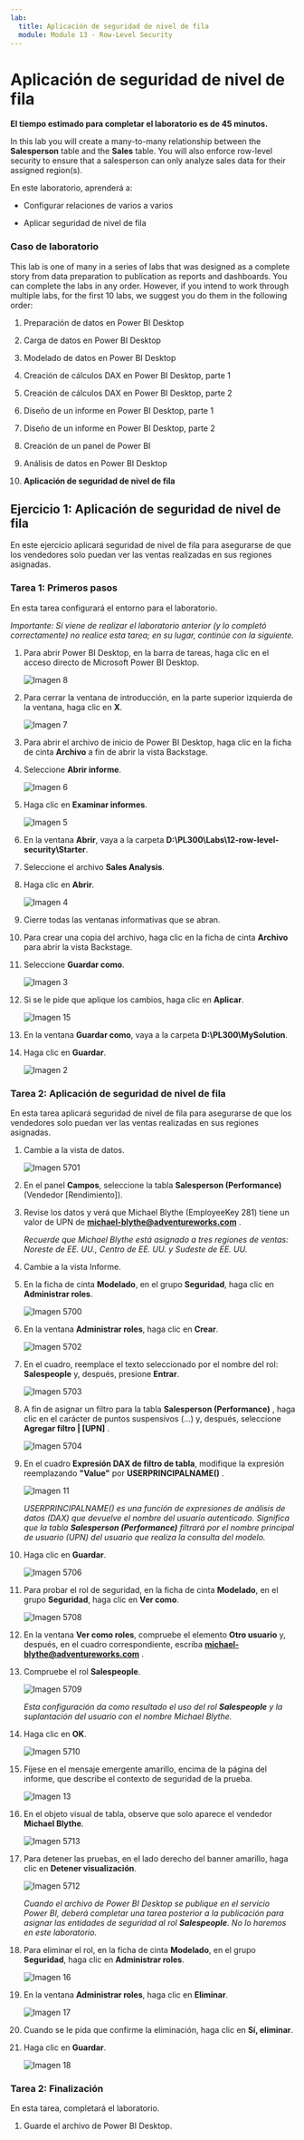```yaml
---
lab:
  title: Aplicación de seguridad de nivel de fila
  module: Module 13 - Row-Level Security
---
```



# <a name="enforce-row-level-security"></a>**Aplicación de seguridad de nivel de fila**

**El tiempo estimado para completar el laboratorio es de 45 minutos.**

In this lab you will create a many-to-many relationship between the <bpt id="p1">**</bpt>Salesperson<ept id="p1">**</ept> table and the <bpt id="p2">**</bpt>Sales<ept id="p2">**</ept> table. You will also enforce row-level security to ensure that a salesperson can only analyze sales data for their assigned region(s).

En este laboratorio, aprenderá a:

- Configurar relaciones de varios a varios

- Aplicar seguridad de nivel de fila

### <a name="lab-story"></a>**Caso de laboratorio**

This lab is one of many in a series of labs that was designed as a complete story from data preparation to publication as reports and dashboards. You can complete the labs in any order. However, if you intend to work through multiple labs, for the first 10 labs, we suggest you do them in the following order:

1. Preparación de datos en Power BI Desktop

2. Carga de datos en Power BI Desktop

3. Modelado de datos en Power BI Desktop

5. Creación de cálculos DAX en Power BI Desktop, parte 1

6. Creación de cálculos DAX en Power BI Desktop, parte 2

7. Diseño de un informe en Power BI Desktop, parte 1

8. Diseño de un informe en Power BI Desktop, parte 2

9. Creación de un panel de Power BI

10. Análisis de datos en Power BI Desktop

11. **Aplicación de seguridad de nivel de fila**

## <a name="exercise-1-enforce-row-level-security"></a>**Ejercicio 1: Aplicación de seguridad de nivel de fila**

En este ejercicio aplicará seguridad de nivel de fila para asegurarse de que los vendedores solo puedan ver las ventas realizadas en sus regiones asignadas.

### <a name="task-1-get-started"></a>**Tarea 1: Primeros pasos**

En esta tarea configurará el entorno para el laboratorio.

*Importante: Si viene de realizar el laboratorio anterior (y lo completó correctamente) no realice esta tarea; en su lugar, continúe con la siguiente.*

1. Para abrir Power BI Desktop, en la barra de tareas, haga clic en el acceso directo de Microsoft Power BI Desktop.

    ![Imagen 8](Linked_image_Files/04-configure-data-model-in-power-bi-desktop-advanced_image1.png)

1. Para cerrar la ventana de introducción, en la parte superior izquierda de la ventana, haga clic en **X**.

    ![Imagen 7](Linked_image_Files/04-configure-data-model-in-power-bi-desktop-advanced_image2.png)

1. Para abrir el archivo de inicio de Power BI Desktop, haga clic en la ficha de cinta **Archivo** a fin de abrir la vista Backstage.

1. Seleccione **Abrir informe**.

    ![Imagen 6](Linked_image_Files/04-configure-data-model-in-power-bi-desktop-advanced_image3.png)

1. Haga clic en **Examinar informes**.

    ![Imagen 5](Linked_image_Files/04-configure-data-model-in-power-bi-desktop-advanced_image4.png)

1. En la ventana **Abrir**, vaya a la carpeta **D:\PL300\Labs\12-row-level-security\Starter**.

1. Seleccione el archivo **Sales Analysis**.

1. Haga clic en **Abrir**.

    ![Imagen 4](Linked_image_Files/04-configure-data-model-in-power-bi-desktop-advanced_image5.png)

1. Cierre todas las ventanas informativas que se abran.

1. Para crear una copia del archivo, haga clic en la ficha de cinta **Archivo** para abrir la vista Backstage.

1. Seleccione **Guardar como**.

    ![Imagen 3](Linked_image_Files/04-configure-data-model-in-power-bi-desktop-advanced_image6.png)

1. Si se le pide que aplique los cambios, haga clic en **Aplicar**.

    ![Imagen 15](Linked_image_Files/04-configure-data-model-in-power-bi-desktop-advanced_image7.png)

1. En la ventana **Guardar como**, vaya a la carpeta **D:\PL300\MySolution**.

1. Haga clic en **Guardar**.

    ![Imagen 2](Linked_image_Files/04-configure-data-model-in-power-bi-desktop-advanced_image8.png)

### <a name="task-2-enforce-row-level-security"></a>**Tarea 2: Aplicación de seguridad de nivel de fila**

En esta tarea aplicará seguridad de nivel de fila para asegurarse de que los vendedores solo puedan ver las ventas realizadas en sus regiones asignadas.

1. Cambie a la vista de datos.

    ![Imagen 5701](Linked_image_Files/04-configure-data-model-in-power-bi-desktop-advanced_image20.png)

2. En el panel **Campos**, seleccione la tabla **Salesperson (Performance)** (Vendedor [Rendimiento]).

3. Revise los datos y verá que Michael Blythe (EmployeeKey 281) tiene un valor de UPN de **michael-blythe@adventureworks.com** .

    *Recuerde que Michael Blythe está asignado a tres regiones de ventas: Noreste de EE. UU., Centro de EE. UU. y Sudeste de EE. UU.*

4. Cambie a la vista Informe.

5. En la ficha de cinta **Modelado**, en el grupo **Seguridad**, haga clic en **Administrar roles**.

    ![Imagen 5700](Linked_image_Files/04-configure-data-model-in-power-bi-desktop-advanced_image21.png)

6. En la ventana **Administrar roles**, haga clic en **Crear**.

    ![Imagen 5702](Linked_image_Files/04-configure-data-model-in-power-bi-desktop-advanced_image22.png)

7. En el cuadro, reemplace el texto seleccionado por el nombre del rol: **Salespeople** y, después, presione **Entrar**.

    ![Imagen 5703](Linked_image_Files/04-configure-data-model-in-power-bi-desktop-advanced_image23.png)

8. A fin de asignar un filtro para la tabla **Salesperson (Performance)** , haga clic en el carácter de puntos suspensivos (...) y, después, seleccione **Agregar filtro \| [UPN]** .

    ![Imagen 5704](Linked_image_Files/04-configure-data-model-in-power-bi-desktop-advanced_image24.png)

9. En el cuadro **Expresión DAX de filtro de tabla**, modifique la expresión reemplazando **"Value"** por **USERPRINCIPALNAME()** .

    ![Imagen 11](Linked_image_Files/04-configure-data-model-in-power-bi-desktop-advanced_image25.png)

    *USERPRINCIPALNAME() es una función de expresiones de análisis de datos (DAX) que devuelve el nombre del usuario autenticado. Significa que la tabla **Salesperson (Performance)** filtrará por el nombre principal de usuario (UPN) del usuario que realiza la consulta del modelo.*

10. Haga clic en **Guardar**.

    ![Imagen 5706](Linked_image_Files/04-configure-data-model-in-power-bi-desktop-advanced_image26.png)

11. Para probar el rol de seguridad, en la ficha de cinta **Modelado**, en el grupo **Seguridad**, haga clic en **Ver como**.

    ![Imagen 5708](Linked_image_Files/04-configure-data-model-in-power-bi-desktop-advanced_image27.png)

12. En la ventana **Ver como roles**, compruebe el elemento **Otro usuario** y, después, en el cuadro correspondiente, escriba **michael-blythe@adventureworks.com** .

13. Compruebe el rol **Salespeople**.

    ![Imagen 5709](Linked_image_Files/04-configure-data-model-in-power-bi-desktop-advanced_image28.png)

    *Esta configuración da como resultado el uso del rol **Salespeople** y la suplantación del usuario con el nombre Michael Blythe.*

14. Haga clic en **OK**.

    ![Imagen 5710](Linked_image_Files/04-configure-data-model-in-power-bi-desktop-advanced_image29.png)

15. Fíjese en el mensaje emergente amarillo, encima de la página del informe, que describe el contexto de seguridad de la prueba.

    ![Imagen 13](Linked_image_Files/04-configure-data-model-in-power-bi-desktop-advanced_image30.png)

16. En el objeto visual de tabla, observe que solo aparece el vendedor **Michael Blythe**.

    ![Imagen 5713](Linked_image_Files/04-configure-data-model-in-power-bi-desktop-advanced_image31.png)

17. Para detener las pruebas, en el lado derecho del banner amarillo, haga clic en **Detener visualización**.

    ![Imagen 5712](Linked_image_Files/04-configure-data-model-in-power-bi-desktop-advanced_image32.png)

    *Cuando el archivo de Power BI Desktop se publique en el servicio Power BI, deberá completar una tarea posterior a la publicación para asignar las entidades de seguridad al rol **Salespeople**. No lo haremos en este laboratorio.*

18. Para eliminar el rol, en la ficha de cinta **Modelado**, en el grupo **Seguridad**, haga clic en **Administrar roles**.

    ![Imagen 16](Linked_image_Files/04-configure-data-model-in-power-bi-desktop-advanced_image33.png)

19. En la ventana **Administrar roles**, haga clic en **Eliminar**.

    ![Imagen 17](Linked_image_Files/04-configure-data-model-in-power-bi-desktop-advanced_image34.png)

20. Cuando se le pida que confirme la eliminación, haga clic en **Sí, eliminar**.

21. Haga clic en **Guardar**.

    ![Imagen 18](Linked_image_Files/04-configure-data-model-in-power-bi-desktop-advanced_image35.png)

### <a name="task-2-finish-up"></a>**Tarea 2: Finalización**

En esta tarea, completará el laboratorio.

1. Guarde el archivo de Power BI Desktop.
